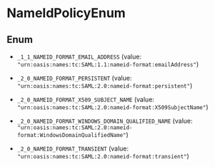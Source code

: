 

# NameIdPolicyEnum

## Enum


* `_1_1_NAMEID_FORMAT_EMAIL_ADDRESS` (value: `"urn:oasis:names:tc:SAML:1.1:nameid-format:emailAddress"`)

* `_2_0_NAMEID_FORMAT_PERSISTENT` (value: `"urn:oasis:names:tc:SAML:2.0:nameid-format:persistent"`)

* `_2_0_NAMEID_FORMAT_X509_SUBJECT_NAME` (value: `"urn:oasis:names:tc:SAML:2.0:nameid-format:X509SubjectName"`)

* `_2_0_NAMEID_FORMAT_WINDOWS_DOMAIN_QUALIFIED_NAME` (value: `"urn:oasis:names:tc:SAML:2.0:nameid-format:WindowsDomainQualifiedName"`)

* `_2_0_NAMEID_FORMAT_TRANSIENT` (value: `"urn:oasis:names:tc:SAML:2.0:nameid-format:transient"`)



